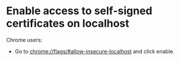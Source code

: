 # Enable access to self-signed certificates on localhost

Chrome users:&#x20;

* Go to [chrome://flags/#allow-insecure-localhost](chrome://flags/#allow-insecure-localhost) and click enable.&#x20;
